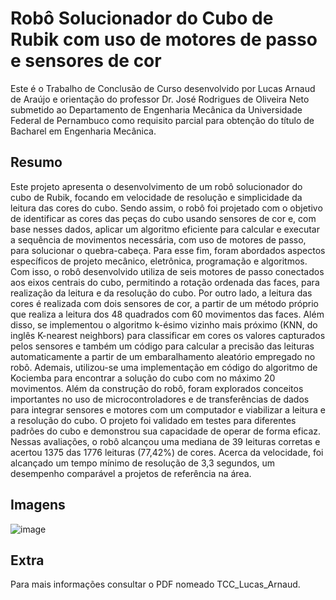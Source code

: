 # Robô Solucionador do Cubo de Rubik com uso de motores de passo e sensores de cor
Este é o Trabalho de Conclusão de Curso desenvolvido por Lucas Arnaud de Araújo e orientação do professor Dr. José Rodrigues de Oliveira Neto  submetido ao Departamento de Engenharia Mecânica da Universidade Federal de Pernambuco como requisito parcial para obtenção do título de Bacharel em Engenharia Mecânica.
## Resumo
Este projeto apresenta o desenvolvimento de um robô solucionador do cubo de Rubik, focando em velocidade de resolução e simplicidade da leitura das cores do cubo. Sendo assim, o robô foi projetado com o objetivo de identificar as cores das peças do cubo usando sensores de cor e, com base nesses dados, aplicar um algoritmo eficiente para calcular e executar a sequência de movimentos necessária, com uso de motores de passo, para solucionar o quebra-cabeça. Para esse fim, foram abordados aspectos específicos de projeto mecânico, eletrônica, programação e algoritmos. Com isso, o robô desenvolvido utiliza de seis motores de passo conectados aos eixos centrais do cubo, permitindo a rotação ordenada das faces, para realização da leitura e da resolução do cubo. Por outro lado, a leitura das cores é realizada com dois sensores de cor, a partir de um método próprio que realiza a leitura dos 48 quadrados com 60 movimentos das faces. Além disso, se implementou o algoritmo k-ésimo vizinho mais próximo (KNN, do inglês K-nearest neighbors) para classificar em cores os valores capturados pelos sensores e também um código para calcular a precisão das leituras automaticamente a partir de um embaralhamento aleatório empregado no robô. Ademais, utilizou-se uma implementação em código do algoritmo de Kociemba para encontrar a solução do cubo com no máximo 20 movimentos. Além da construção do robô, foram explorados conceitos importantes no uso de microcontroladores e de transferências de dados para integrar sensores e motores com um computador e viabilizar a leitura e a resolução do cubo. O projeto foi validado em testes para diferentes padrões do cubo e demonstrou sua capacidade de operar de forma eficaz. Nessas avaliações, o robô alcançou uma mediana de 39 leituras corretas e acertou 1375 das 1776 leituras (77,42\%) de cores. Acerca da velocidade, foi alcançado um tempo mínimo de resolução de 3,3 segundos, um desempenho comparável a projetos de referência na área.
## Imagens
![image](https://github.com/user-attachments/assets/33190a0c-9096-4076-8430-f4bd501f8b46)
## Extra
Para mais informações consultar o PDF nomeado TCC_Lucas_Arnaud.


